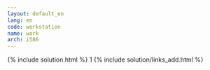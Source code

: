 ```yaml
---
layout: default_en
lang: en
code: workstation
name: work
arch: i586
---
```

{% include solution.html %}
1
{% include solution/links_add.html %}